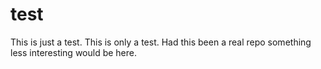 # test
This is just a test.  This is only a test.  Had this been a real repo something less interesting would be here.
